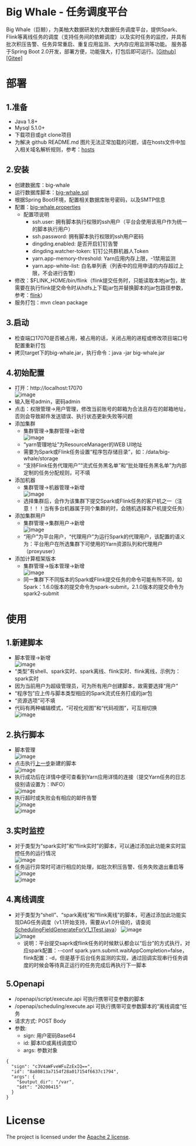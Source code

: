 # Big Whale - 任务调度平台
Big Whale（巨鲸），为美柚大数据研发的大数据任务调度平台，提供Spark、Flink等离线任务的调度（支持任务间的依赖调度）以及实时任务的监控，并具有批次积压告警、任务异常重启、重复应用监测、大内存应用监测等功能。
服务基于Spring Boot 2.0开发，部署方便，功能强大，打包后即可运行。[[Github]](https://github.com/MeetYouDevs/big-whale)[[Gitee]](https://gitee.com/progr1mmer/big-whale)

# 部署
## 1.准备
* Java 1.8+
* Mysql 5.1.0+
* 下载项目或git clone项目
* 为解决 github README.md 图片无法正常加载的问题，请在hosts文件中加入相关域名解析规则，参考：[hosts](https://github.com/MeetYouDevs/big-whale/blob/master/doc/hosts)
## 2.安装
* 创建数据库：big-whale
* 运行数据库脚本：[big-whale.sql](https://github.com/MeetYouDevs/big-whale/blob/master/script/big-whale.sql)
* 根据Spring Boot环境，配置相关数据库账号密码，以及SMTP信息
* 配置：[big-whale.properties](https://github.com/MeetYouDevs/big-whale/blob/master/src/main/resources/big-whale.properties)
  * 配置项说明
    * ssh.user: 拥有脚本执行权限的ssh用户（平台会使用该用户作为统一的脚本执行用户）
    * ssh.password: 拥有脚本执行权限的ssh用户密码
    * dingding.enabled: 是否开启钉钉告警
    * dingding.watcher-token: 钉钉公共群机器人Token
    * yarn.app-memory-threshold: Yarn应用内存上限，-1禁用监测
    * yarn.app-white-list: 白名单列表（列表中的应用申请的内存超过上限，不会进行告警）
* 修改：$FLINK_HOME/bin/flink（flink提交任务时，只能读取本地jar包，故需要在执行flink提交命令时从hdfs上下载jar包并替换脚本的jar包路径参数，参考：[flink](https://github.com/MeetYouDevs/big-whale/blob/master/bin/flink)）
* 服务打包：mvn clean package
## 3.启动
* 检查端口17070是否被占用，被占用的话，关闭占用的进程或修改项目端口号配置重新打包
* 拷贝target下的big-whale.jar，执行命令：java -jar big-whale.jar
## 4.初始配置
* 打开：http://localhost:17070  
  ![image](https://gitee.com/progr1mmer/big-whale/raw/master/doc/images/step1-login.png)
* 输入账号admin，密码admin
* 点击：权限管理->用户管理，修改当前账号的邮箱为合法且存在的邮箱地址，否则会导致邮件发送错误、执行状态更新失败等问题
* 添加集群
  * 集群管理->集群管理->新增  
  ![image](https://gitee.com/progr1mmer/big-whale/raw/master/doc/images/step2-cluster_add.png)
  * “yarn管理地址”为ResourceManager的WEB UI地址
  * 需要为Spark或Flink任务设置“程序包存储目录”，如：/data/big-whale/storage
  * “支持Flink任务代理用户”“流式任务黑名单”和“批处理任务黑名单”为内部定制的任务分配规则，可不填
* 添加机器
  * 集群管理->机器管理->新增  
  ![image](https://gitee.com/progr1mmer/big-whale/raw/master/doc/images/step3-cluster_agent_add.png)
  * 选择集群后，会作为该集群下提交Spark或Flink任务的客户机之一（注意！！！当有多台机器属于同个集群的时，会随机选择客户机提交任务）
* 添加集群用户
  * 集群管理->集群用户->新增  
  ![image](https://gitee.com/progr1mmer/big-whale/raw/master/doc/images/step4-cluster_cluster_user_add.png)
  * “用户”为平台用户，“代理用户”为运行Spark的代理用户，该配置的语义为：平台用户在所选集群下可使用的Yarn资源队列和代理用户（proxyuser）
* 添加计算框架版本
  * 集群管理->版本管理->新增  
  ![image](https://gitee.com/progr1mmer/big-whale/raw/master/doc/images/step5-cluster_compute_framework_add.png)
  * 同一集群下不同版本的Spark或Flink提交任务的命令可能有所不同，如Spark：1.6.0版本的提交命令为spark-submit，2.1.0版本的提交命令为spark2-submit
# 使用
## 1.新建脚本
* 脚本管理->新增  
![image](https://gitee.com/progr1mmer/big-whale/raw/master/doc/images/step6-script_add.png)
* “类型”有shell、spark实时、spark离线、flink实时、flink离线，示例为：spark实时
* 因为当前用户为超级管理员，可为所有用户创建脚本，故需要选择“用户”
* “程序包”应上传与脚本类型相应的Spark流式任务打成的jar包
* “资源选项”可不填
* 代码有两种编辑模式，“可视化视图”和“代码视图”，可互相切换  
![image](https://gitee.com/progr1mmer/big-whale/raw/master/doc/images/step7-script_add_code.png)
## 2.执行脚本
* 脚本管理  
![image](https://gitee.com/progr1mmer/big-whale/raw/master/doc/images/step8-script_execute.png)
* 点击执行[上一步](#1新建脚本)新建的脚本  
![image](https://gitee.com/progr1mmer/big-whale/raw/master/doc/images/step9-script_execute_running.png)
* 执行成功后在详情中便可查看到Yarn应用详情的连接（提交Yarn任务的日志级别请设置为：INFO）  
![image](https://gitee.com/progr1mmer/big-whale/raw/master/doc/images/step10-script_execute_success.png)
* 执行超时或失败会有相应的邮件告警  
![image](https://gitee.com/progr1mmer/big-whale/raw/master/doc/images/steperr-script_execute_timeout.png)  
![image](https://gitee.com/progr1mmer/big-whale/raw/master/doc/images/steperr-script_execute_failed.png)
## 3.实时监控
* 对于类型为“spark实时”和“flink实时”的脚本，可以通过添加此功能来实时监控任务的运行情况  
![image](https://gitee.com/progr1mmer/big-whale/raw/master/doc/images/step11-script_monitor.png)
* 任务运行异常时可进行相应的处理，如批次积压告警、任务失败退出重启等  
![image](https://gitee.com/progr1mmer/big-whale/raw/master/doc/images/steperr-monitor_spark_overstock.png)  
![image](https://gitee.com/progr1mmer/big-whale/raw/master/doc/images/steperr-monitor_spark_failed.png)
## 4.离线调度
* 对于类型为“shell”、“spark离线”和“flink离线”的脚本，可通过添加此功能实现DAG任务调度（v1.1开始支持，需要从v1.0升级的，请查阅[SchedulingFieldGenerateForV1_1Test.java](https://github.com/MeetYouDevs/big-whale/blob/master/src/test/java/com/meiyouframework/bigwhale/test/SchedulingFieldGenerateForV1_1Test.java)）
![image](https://gitee.com/progr1mmer/big-whale/raw/master/doc/images/step12-script_schedule_list.png)   
![image](https://gitee.com/progr1mmer/big-whale/raw/master/doc/images/step13-script_schedule_edit.png)
  * 说明：平台提交saprk或flink任务的时候默认都会以“后台”的方式执行，对应spark配置：--conf spark.yarn.submit.waitAppCompletion=false，flink配置：-d，但是基于后台任务监测的实现，通过回调实现串行任务调度的时候会等待真正运行的任务完成后再执行下一脚本
## 5.Openapi
 * /openapi/script/execute.api 可执行携带可变参数的脚本
 * /openapi/scheduling/execute.api 可执行携带可变参数脚本的“离线调度”任务
 * 请求方式: POST Body
 * 参数:
   * sign: 用户密码Base64
   * id: 脚本ID或离线调度ID
   * args: 参数对象
 ```
 {
   "sign": "c3V4aWFveWFuZzExIQ==",
   "id": "8a80813a7154f28a017154f6637c1794",
   "args": {
     "$output_dir": "/var",
     "$dt": "20200415"
   }
 }
 ```
# License
The project is licensed under the [Apache 2 license](https://github.com/MeetYouDevs/big-whale/blob/master/LICENSE).
